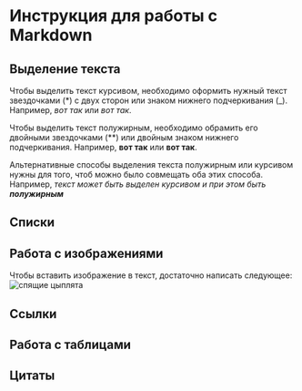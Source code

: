 # Инструкция для работы с Markdown

## Выделение текста

Чтобы выделить текст курсивом, необходимо оформить нужный текст звездочками (*) с двух сторон или знаком нижнего подчеркивания (_). Например, *вот так* или _вот так_.

Чтобы выделить текст полужирным, необходимо обрамить его двойными звездочками (**) или двойным знаком нижнего подчеркивания. Например, **вот так** или __вот так__.

Альтернативные способы выделения текста полужирным или курсивом нужны для того, чтоб можно было совмещать оба этих способа. Например, _текст может быть выделен курсивом и при этом быть **полужирным**_

## Списки

## Работа с изображениями

Чтобы вставить изображение в текст, достаточно написать следующее: ![спящие цыплята](chicken.jpeg)


## Ссылки

## Работа с таблицами

## Цитаты